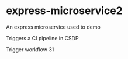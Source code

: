 # express-microservice2
An express microservice used to demo

Triggers a CI pipeline in CSDP

Trigger workflow 31
